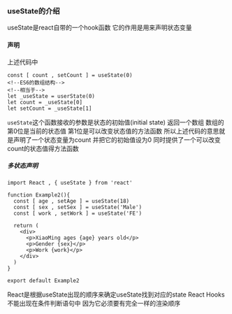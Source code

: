 ### useState的介绍
useState是react自带的一个hook函数 它的作用是用来声明状态变量

#### 声明
上述代码中
```
const [ count , setCount ] = useState(0)
<!--ES6的数组结构-->
<!--相当于-->
let _useState = userState(0)
let count = _useState[0]
let setCount = _useState[1]
```
```useState```这个函数接收的参数是状态的初始值(initial state) 返回一个数组 数组的第0位是当前的状态值 第1位是可以改变状态值的方法函数 所以上述代码的意思就是声明了一个状态变量为count 并把它的初始值设为0 同时提供了一个可以改变count的状态值得方法函数 

##### 多状态声明
```
import React , { useState } from 'react'

function Example2(){
  const [ age , setAge ] = useState(18)
  const [ sex , setSex ] = useState('Male')
  const [ work , setWork ] = useState('FE')

  return (
    <div>
      <p>XiaoMing ages {age} years old</p>
      <p>Gender {sex}</p>
      <p>Work {work}</p>
    </div>
  )
}

export default Example2
```
React是根据useState出现的顺序来确定useState找到对应的state
React Hooks不能出现在条件判断语句中 因为它必须要有完全一样的渲染顺序

